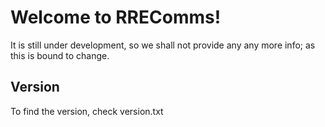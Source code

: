 # Welcome to RREComms!

It is still under development, so we shall not provide any any more info; as this is bound to change.

## Version

To find the version, check version.txt

